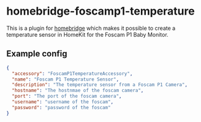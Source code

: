 # homebridge-foscamp1-temperature

This is a plugin for [homebridge](https://github.com/nfarina/homebridge) which makes it possible to create a temperature sensor
in HomeKit for the Foscam P1 Baby Monitor.

## Example config

```json
{
  "accessory": "FoscamP1TemperatureAccessory",
  "name": "Foscam P1 Temperature Sensor",
  "description": "The temperature sensor from a Foscam P1 Camera",
  "hostname": "The hostnmae of the foscam camera",
  "port": "The port of the foscam camera",
  "username": "username of the foscam",
  "password": "password of the foscam"
}
```